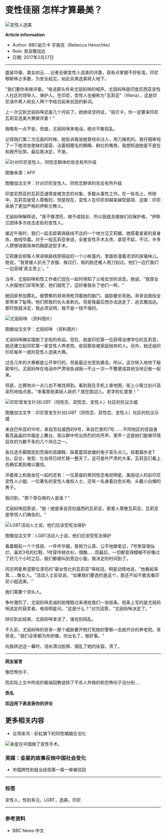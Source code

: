 # 变性佳丽 怎样才算最美？

![变性人选美](https://ichef.bbci.co.uk/ace/ws/640/cpsprodpb/134B2/production/_94862097_lgbt7.png.webp)

**Article information**

- Author: BBC丽贝卡·亨施克（Rebecca Henschke）
- Role: 发自雅加达
- 日期: 2017年2月27日

---

盛装华服、美女如云…..记者去做变性人选美的评委，真有点掌握不好标准。印尼穆斯林占多数，为安全起见，如此另类选美转入地下。

"我们要你来做评委。"电话那头传来尤丽妈咪的喊声。尤丽妈咪是印度尼西亚变性人社区的领导人、保护人。在印尼，变性人也被称为"瓦莉亚"（Waria），这是印尼语中男人和女人两个字结合起来创造的新词。

上一次见到尤丽妈咪还是几个月前了。她继续坚持说，"丽贝卡，你一定要来印尼瓦莉亚选美大赛做评委！"

我略有一点不安。但是，尤丽妈咪来电话，绝对不敢捣乱。

记得我们第二次见面的时候，她告诉我说她曾经杀过人，用刀捅死的。我仔细审视了一下她浓妆艳抹的面容、沾着假睫毛的眼睛、鲜红的嘴唇，我想知道她是不是在和我开玩笑。最后我决定，不是。

![针对印尼变性人、同性恋群体的攻击有所升级](https://ichef.bbci.co.uk/ace/ws/640/cpsprodpb/AB65/production/_88477834_a4e52754-72cb-4729-93dd-e00a0d9a24a3.jpg.webp)

图像来源：AFP

图像加注文字：针对印尼变性人、同性恋群体的攻击有所升级

印度尼西亚的瓦莉亚通常是被贪恋的对象，多数从事性工作。在一些岛上，传统中，瓦莉亚是受人尊敬的，但是现在，变性人在印尼却越来越受鄙视、迫害：印尼采纳了更加严格的伊斯兰教义。

尤丽妈咪解释说，"我不够漂亮、做不成妓女，所以我就去做她们的保护者。"伊斯兰团体多次攻击走街的变性人。

接近午夜时，我们一起去距离铁路线不远的一个地方见艾莉娜。她穿着紧紧的紧身衣，曲线毕露。对于一般瓦莉亚来说，全套变性手术太贵、承受不起，不过，许多人攒够钱做简单的胸部造型手术。

艾莉娜会把客人带进铁路线旁搭起的一个小帐篷内，里面弥漫着浓浓的尿骚味儿。她说，"我曾被人扒光了衣服、挨过打，我的脸还被人用刀划过。他们一边打我们一边高喊'真主至上'。"

当年，尤丽妈咪和性工作者们混在一起时得知了父母去世的消息。她说，"我穿女人衣服他们非常失望，他们就死了。这好像我杀了他们一样。"

她回家参加葬礼，做警察的哥哥用枪顶着她的脑门、威胁要杀死她。哥哥说我给全家带来了耻辱。他们把我的长头发剃光。但是我最后想办法逃走了、逃去雅加达。那时我就决定，我必须证明，我不是一钱不值的。

![尤丽妈咪 （资料图片）](https://ichef.bbci.co.uk/ace/ws/640/cpsprodpb/10DA2/production/_94862096_mami_yuli976.jpg.webp)

图像加注文字：尤丽妈咪 （资料图片）

尤丽妈咪确实摆脱了走街的命运。现在，她是印尼第一位获得法律学位的瓦莉亚，她还建立起印尼第一家变性人养老院、收容那些被家庭抛弃的人。另外，她还组织印尼每年一度的变性人选美大赛。

过去几年的大赛都是公开举行的，但是最近也受到袭击。所以，这次转入地地下秘密举行。尤丽妈咪在电话中严肃地告诫我—不止一次—不要邀请其他当地记者一起来。

但是，比赛地点一点儿也不难找得到。看到我在手机上查地图，街上小贩立刻兴高采烈地指点我，"来看那些美丽人妖的？就在那边儿，老学校礼堂里！"

![印尼曾发生针对LGBT（同性恋、双性恋、变性人）社区的抗议示威](https://ichef.bbci.co.uk/ace/ws/640/cpsprodpb/12357/production/_88438547_lgbt4.jpg.webp)

图像加注文字：印尼曾发生针对LGBT（同性恋、双性恋、变性人）社区的抗议示威

来自巴布亚的10号，来自苏拉威西的9号，来自巴里的7号…….不同地区的佳丽身着亮晶晶的华服走上舞台，观众群中传出热烈的欢呼声、掌声！这是她们能够尽情狂欢的为数不多的几个场合之一。

各位选手脚蹬高到荒唐的高跟鞋、踩着震耳欲聋的电子音乐点儿，扭着猫步走T台。后台，发型、化妆师已经忙碌一整天了。这可是件严肃的大事，瓦莉亚们看上去确实美到难以置信。

评委席上和我坐在一起的还有：一位英俊的男同性恋电视明星、美丽动人的前印尼变性人小姐、一位著名的变性人维权人士，还有一名身着白色长袍、头戴小白帽的男子。

我问到，"那个穿白袍的人是谁？"

尤丽妈咪回答说，"她！她是来自苏拉威西的瓦莉亚，那里人尊敬瓦莉亚，瓦莉亚是带领人们祷告的。"

![LGBT活动人士说，他们应该受宪法保护](https://ichef.bbci.co.uk/ace/ws/640/cpsprodpb/17177/production/_88438549_lgbt2.jpg.webp)

图像加注文字：LGBT活动人士说，他们应该受宪法保护

看着眼前一个个佳丽、一件件华服，我努力认真、公平地做笔记，7号笑容很灿烂，喜欢3号的红鞋，1号穿传统衣衫，很酷……但最后，一切都变得模糊不好像过了好几个小时之后，我们都被叫到旁边小屋。做决定的时间到了。

同志明星希望那位漂亮的"最女性化的瓦莉亚"得桂冠，明星动情地说，"他看起来真……像女人。"活动人士反驳说，"如果我们要选的是这个，那还不如干脆去看印尼小姐选美。"

我们需要个领头人。

争吵激烈了，尤丽妈咪忠诚的助理跑过来递给我们一张纸条。纸条上写的是尤丽妈咪选定的获奖者。电视明星问，"这是什么？"对方回答，"尤丽妈咪决定了。"

辩论到此结束。尤丽妈咪发话了，谁也别捣乱。

不久前，尤丽妈咪的哥哥—那个威胁要开枪打死她的警察—去她开办的养老院。哥哥说，"我们全家都为你骄傲，你出名了，做好事。"

向我转述这一幕时，泪水滑过脸颊、搞乱了她的妆容。清了。

---

**网友留言**

像恐怖份子..

而实际上文中所说的极端回教徒除了不杀人外做的和恐怖份子没分别....

**佚名**

**欢迎用下表发表你的评论**

## 更多相关内容

- 台湾来鸿：彩虹旗下的同性婚姻合法化

![金星在中国做了变性手术。](https://ichef.bbci.co.uk/ace/ws/660/cpsprodpb/50B9/production/_94256602_jinxing.jpg.webp)

### 英媒：金星的故事反映中国社会变化

- 中国跨性别就业歧视第一案一审被驳回

--- 

### 标签

变性人，性别多元，LGBT，选美，印尼

--- 

### 参考资料

- BBC News 中文
